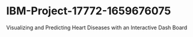 # IBM-Project-17772-1659676075
Visualizing and Predicting Heart Diseases with an Interactive Dash Board
